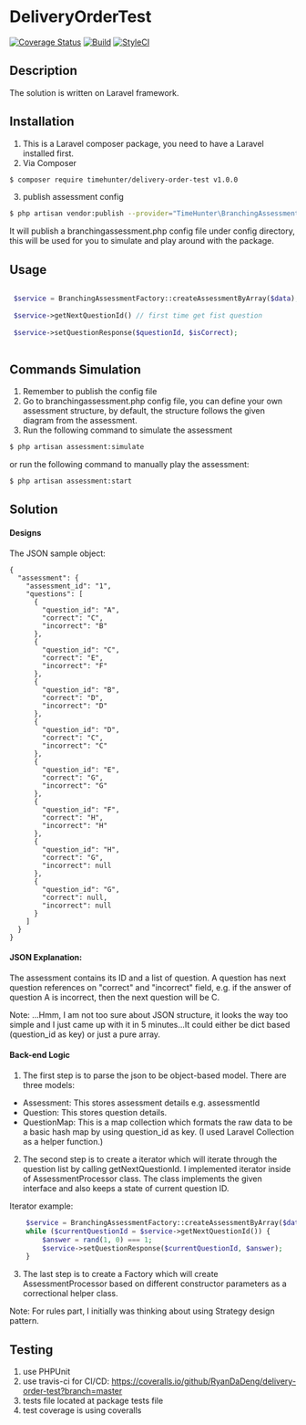 # DeliveryOrderTest

[![Coverage Status][ico-coverage]][link-coverage]
[![Build][ico-build]][link-build]
[![StyleCI][ico-styleci]][link-styleci]



## Description

The solution is written on Laravel framework.

## Installation

1. This is a Laravel composer package, you need to have a Laravel installed first.
2. Via Composer

``` bash
$ composer require timehunter/delivery-order-test v1.0.0
```

3. publish assessment config

``` bash
$ php artisan vendor:publish --provider="TimeHunter\BranchingAssessment\Providers\BranchingAssessmentServiceProvider" 
```

It will publish a branchingassessment.php config file under config directory, this will be used for you to simulate and play around with the package.


## Usage

````php

 $service = BranchingAssessmentFactory::createAssessmentByArray($data);
 
 $service->getNextQuestionId() // first time get fist question
 
 $service->setQuestionResponse($questionId, $isCorrect);
 
````

## Commands Simulation

1. Remember to publish the config file
2. Go to branchingassessment.php config file, you can define your own assessment structure, by default, the structure follows the given diagram from the assessment.
3. Run the following command to simulate the assessment
``` bash
$ php artisan assessment:simulate
```
or run the following command to manually play the assessment:
``` bash
$ php artisan assessment:start
```


## Solution


#### Designs


The JSON sample object:

````
{
  "assessment": {
    "assessment_id": "1",
    "questions": [
      {
        "question_id": "A",
        "correct": "C",
        "incorrect": "B"
      },
      {
        "question_id": "C",
        "correct": "E",
        "incorrect": "F"
      },
      {
        "question_id": "B",
        "correct": "D",
        "incorrect": "D"
      },
      {
        "question_id": "D",
        "correct": "C",
        "incorrect": "C"
      },
      {
        "question_id": "E",
        "correct": "G",
        "incorrect": "G"
      },
      {
        "question_id": "F",
        "correct": "H",
        "incorrect": "H"
      },
      {
        "question_id": "H",
        "correct": "G",
        "incorrect": null
      },
      {
        "question_id": "G",
        "correct": null,
        "incorrect": null
      }
    ]
  }
}
````


#### JSON Explanation:

The assessment contains its ID and a list of question. A question has next question references on "correct" and "incorrect" field, e.g. if the answer of question A is incorrect, then the next question will be C.


Note: ...Hmm, I am not too sure about JSON structure, it looks the way too simple and I just came up with it in 5 minutes...It could either be dict based (question_id as key) or just a pure array.

#### Back-end Logic

1. The first step is to parse the json to be object-based model. There are three models:
- Assessment: This stores assessment details e.g. assessmentId
- Question: This stores question details.
- QuestionMap: This is a map collection which formats the raw data to be a basic hash map by using question_id as key. (I used Laravel Collection as a helper function.)

2. The second step is to create a iterator which will iterate through the question list by calling getNextQuestionId. I implemented iterator inside of AssessmentProcessor class. The class implements the given interface and also keeps a state of current question ID.

Iterator example:

````php
    $service = BranchingAssessmentFactory::createAssessmentByArray($data);
    while ($currentQuestionId = $service->getNextQuestionId()) {
        $answer = rand(1, 0) === 1;
        $service->setQuestionResponse($currentQuestionId, $answer);
    }
````

3. The last step is to create a Factory which will create AssessmentProcessor based on different constructor parameters as a correctional helper class.


Note: For rules part, I initially was thinking about using Strategy design pattern.
## Testing

1. use PHPUnit
2. use travis-ci for CI/CD: https://coveralls.io/github/RyanDaDeng/delivery-order-test?branch=master
3. tests file located at package tests file
4. test coverage is using coveralls

[ico-coverage]: https://coveralls.io/repos/github/RyanDaDeng/branching-assessment/badge.svg?branch=master&service=github
[ico-build]: https://travis-ci.org/RyanDaDeng/branching-assessment.svg?branch=master
[ico-styleci]: https://github.styleci.io/repos/174629501/shield


[link-coverage]: https://coveralls.io/github/RyanDaDeng/branching-assessment?branch=master
[link-build]: https://travis-ci.org/RyanDaDeng/branching-assessment
[link-styleci]: https://github.styleci.io/repos/174629501